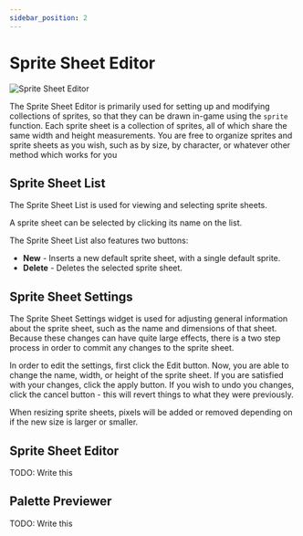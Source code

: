 ```yaml
---
sidebar_position: 2
---
```


# Sprite Sheet Editor

![Sprite Sheet Editor](/img/editor/sprite-sheet-editor.png)

The Sprite Sheet Editor is primarily used for setting up and modifying collections of sprites, so that they can be drawn in-game using the `sprite` function. Each sprite sheet is a collection of sprites, all of which share the same width and height measurements. You are free to organize sprites and sprite sheets as you wish, such as by size, by character, or whatever other method which works for you

## Sprite Sheet List

The Sprite Sheet List is used for viewing and selecting sprite sheets.

A sprite sheet can be selected by clicking its name on the list.

The Sprite Sheet List also features two buttons:

- **New** - Inserts a new default sprite sheet, with a single default sprite.
- **Delete** - Deletes the selected sprite sheet.

## Sprite Sheet Settings

The Sprite Sheet Settings widget is used for adjusting general information about the sprite sheet, such as the name and dimensions of that sheet. Because these changes can have quite large effects, there is a two step process in order to commit any changes to the sprite sheet.

In order to edit the settings, first click the Edit button. Now, you are able to change the name, width, or height of the sprite sheet. If you are satisfied with your changes, click the apply button. If you wish to undo you changes, click the cancel button - this will revert things to what they were previously.

When resizing sprite sheets, pixels will be added or removed depending on if the new size is larger or smaller.

## Sprite Sheet Editor

TODO: Write this

## Palette Previewer

TODO: Write this
